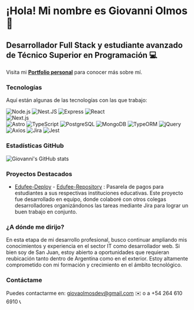 # ¡Hola! Mi nombre es **Giovanni Olmos** 👋

## Desarrollador Full Stack y estudiante avanzado de Técnico Superior en Programación 💻

Visita mi [**Portfolio personal**](https://giovanniolmos-portfolio.netlify.app/) para conocer más sobre mí.
### Tecnologías
Aquí están algunas de las tecnologías con las que trabajo:

![Node.js](https://img.shields.io/badge/Node.js-339933?style=for-the-badge&logo=nodedotjs&logoColor=white)
![Nest.JS](https://img.shields.io/badge/NestJS-E0234E?style=for-the-badge&logo=nestjs&logoColor=white)
![Express](https://img.shields.io/badge/Express-000000?style=for-the-badge&logo=express&logoColor=white)
![React](https://img.shields.io/badge/React-61DAFB?style=for-the-badge&logo=react&logoColor=white)  
![Next.js](https://img.shields.io/badge/Next.js-000000?style=for-the-badge&logo=nextdotjs&logoColor=white)  
![Astro](https://img.shields.io/badge/Astro-FF5D01?style=for-the-badge&logo=astro&logoColor=white)
![TypeScript](https://img.shields.io/badge/TypeScript-007ACC?style=for-the-badge&logo=typescript&logoColor=white)
![PostgreSQL](https://img.shields.io/badge/PostgreSQL-316192?style=for-the-badge&logo=postgresql&logoColor=white)
![MongoDB](https://img.shields.io/badge/MongoDB-47A248?style=for-the-badge&logo=mongodb&logoColor=white)
![TypeORM](https://img.shields.io/badge/TypeORM-FEAF00?style=for-the-badge&logo=typeorm&logoColor=white)
![jQuery](https://img.shields.io/badge/jQuery-0769AD?style=for-the-badge&logo=jquery&logoColor=white)
![Axios](https://img.shields.io/badge/Axios-5A29E4?style=for-the-badge&logo=axios&logoColor=white)
![Jira](https://img.shields.io/badge/Jira-0052CC?style=for-the-badge&logo=jira&logoColor=white)
![Jest](https://img.shields.io/badge/Jest-C21325?style=for-the-badge&logo=jest&logoColor=white)



### Estadísticas GitHub
![Giovanni's GitHub stats](https://github-readme-stats.vercel.app/api?username=Giovaolmos&show_icons=true&theme=radical)

### Proyectos Destacados
- [Edufee-Deploy](https://edufee.vercel.app/) - [Edufee-Repository](https://github.com/MCEmilyMorales/Edufee-) : Pasarela de pagos para estudiantes a sus respectivas instituciones educativas. Este proyecto fue desarrollado en equipo, donde colaboré con otros colegas desarrolladores organizándonos las tareas mediante Jira para lograr un buen trabajo en conjunto.

### ¿A dónde me dirijo?
En esta etapa de mi desarrollo profesional, busco continuar ampliando mis conocimientos y
experiencia en el sector IT como desarrollador web. Si bien soy de San Juan, estoy abierto a
oportunidades que requieran reubicación tanto dentro de Argentina como en el exterior. Estoy
altamente comprometido con mi formación y crecimiento en el ámbito tecnológico.

### Contáctame
Puedes contactarme en: [giovaolmosdev@gmail.com](mailto:giovaolmosdev@gmail.com) ✉️ o a +54 264 610 6910 📞
